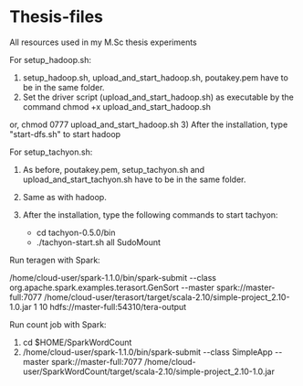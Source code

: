 # Thesis-files
All resources used in my M.Sc thesis experiments

For setup_hadoop.sh:

1) setup_hadoop.sh, upload_and_start_hadoop.sh, poutakey.pem have to be in the same folder.
2) Set the driver script (upload_and_start_hadoop.sh) as executable by the command 
	chmod +x upload_and_start_hadoop.sh

  or,
        chmod 0777 upload_and_start_hadoop.sh
3) After the installation, type "start-dfs.sh" to start hadoop

For setup_tachyon.sh:

1) As before, poutakey.pem, setup_tachyon.sh and upload_and_start_tachyon.sh have to be in the same folder.
2) Same as with hadoop.
3) After the installation, type the following commands to start tachyon:

	- cd tachyon-0.5.0/bin
	- ./tachyon-start.sh all SudoMount 


Run teragen with Spark:

/home/cloud-user/spark-1.1.0/bin/spark-submit --class org.apache.spark.examples.terasort.GenSort --master spark://master-full:7077 /home/cloud-user/terasort/target/scala-2.10/simple-project_2.10-1.0.jar 1 10 hdfs://master-full:54310/tera-output

Run count job with Spark:

1. cd $HOME/SparkWordCount
2. /home/cloud-user/spark-1.1.0/bin/spark-submit --class SimpleApp --master spark://master-full:7077 /home/cloud-user/SparkWordCount/target/scala-2.10/simple-project_2.10-1.0.jar


